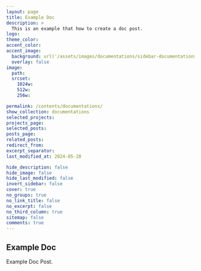 ```yaml
---
layout: page
title: Example Doc
description: >
  This is an example that how to create a doc post.
logo:
theme_color:
accent_color:
accent_image:
  background: url('/assets/images/documentations/sidebar-documentations.jpg') center/cover
  overlay: false
image:
  path:
  srcset:
    1024w:
    512w:
    256w:

permalink: /contents/documentations/
show_collection: documentations
selected_projects:
projects_page:
selected_posts:
posts_page:
related_posts:
redirect_from:
excerpt_separator:
last_modified_at: 2024-05-28

hide_description: false
hide_image: false
hide_last_modified: false
invert_sidebar: false
cover: true
no_groups: true
no_link_title: false
no_excerpt: false
no_third_column: true
sitemap: false
comments: true
---
```


## Example Doc

Example Doc Post.
